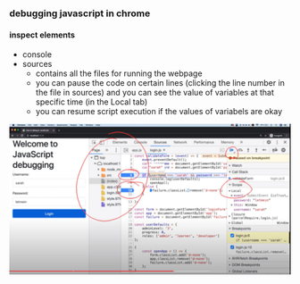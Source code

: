 ### debugging javascript in chrome

#### inspect elements
- console
- sources
  - contains all the files for running the webpage
  - you can pause the code on certain lines (clicking the line number in the file in sources) and you can see the value of variables at that specific time (in the Local tab)
  - you can resume script execution if the values of variabels are okay

![image](imgs/chrome_debugging.jpg)